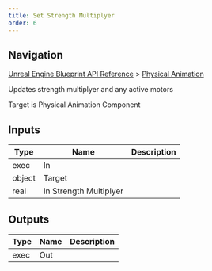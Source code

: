```yaml
---
title: Set Strength Multiplyer
order: 6
---
```

## Navigation

[Unreal Engine Blueprint API Reference](https://dev.epicgames.com/documentation/en-us/unreal-engine/BlueprintAPI) > [Physical Animation](https://dev.epicgames.com/documentation/en-us/unreal-engine/BlueprintAPI/PhysicalAnimation)

Updates strength multiplyer and any active motors

Target is Physical Animation Component

## Inputs

| Type | Name | Description |
| --- | --- | --- |
| exec | In |  |
| object | Target |  |
| real | In Strength Multiplyer |  |

## Outputs

| Type | Name | Description |
| --- | --- | --- |
| exec | Out |  |
